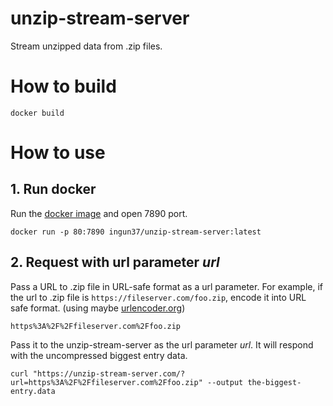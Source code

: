 # unzip-stream-server

Stream unzipped data from .zip files.

# How to build

```shell
docker build
```

# How to use

## 1. Run docker 

Run the [docker image](https://hub.docker.com/repository/docker/ingun37/unzip-stream-server) and open 7890 port.

```shell
docker run -p 80:7890 ingun37/unzip-stream-server:latest
```

## 2. Request with url parameter *url*

Pass a URL to .zip file in URL-safe format as a url parameter. For example, if the url to .zip file is `https://fileserver.com/foo.zip`, encode it into URL safe format. (using maybe [urlencoder.org](https://www.urlencoder.org))

```
https%3A%2F%2Ffileserver.com%2Ffoo.zip
```

Pass it to the unzip-stream-server as the url parameter *url*. It will respond with the uncompressed biggest entry data.

```shell
curl "https://unzip-stream-server.com/?url=https%3A%2F%2Ffileserver.com%2Ffoo.zip" --output the-biggest-entry.data
```
